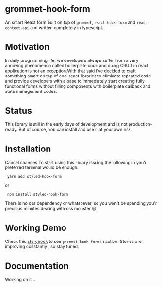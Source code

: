 # grommet-hook-form
An smart React form built on top of `grommet`, `react-hook-form` and `react-context-api` and written completely in typescript.

# Motivation
In daily programming life, we developers always suffer from a very annoying phenomenon called boilerplate code and doing CRUD in react application is not an exception.With that said i've decided to craft something smart on top of cool react libraries to eliminate repeated code and provide developers with a base to immediately start creating fully functional forms without filling components with boilerplate callback and state management codes.

# Status
This library is still in the early days of development and is not production-ready. But of course, you can install and use it at your own risk.

# Installation
Cancel changes
To start using this library issuing the following in you'r preferred terminal would be enough:

```
 yarn add styled-hook-form  
```
or
```
 npm install styled-hook-form 
```

There is no css dependency or whatsoever, so you won't be spending you'r precious minutes dealing with css monster 😃. 

# Working Demo
Check this [storybook](https://main--6096dd058e820000392c7809.chromatic.com/) to see `grommet-hook-form` in action. Stories are  improving constantly , so stay tuned.

# Documentation
Working on it...
